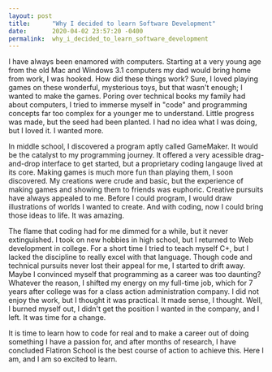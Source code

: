 ```yaml
---
layout: post
title:      "Why I decided to learn Software Development"
date:       2020-04-02 23:57:20 -0400
permalink:  why_i_decided_to_learn_software_development
---
```



I have always been enamored with computers. Starting at a very young age from the old Mac and Windows 3.1 computers my dad would bring home from work, I was hooked. How did these things work? Sure, I loved playing games on these wonderful, mysterious toys, but that wasn't enough; I wanted to make the games. Poring over technical books my family had about computers, I tried to immerse myself in "code" and programming concepts far too complex for a younger me to understand. Little progress was made, but the seed had been planted. I had no idea what I was doing, but I loved it. I wanted more.

In middle school, I discovered a program aptly called GameMaker. It would be the catalyst to my programming journey. It offered a very acessible drag-and-drop interface to get started, but a proprietary coding langauge lived at its core. Making games is much more fun than playing them, I soon discovered. My creations were crude and basic, but the experience of making games and showing them to friends was euphoric. Creative pursuits have always appealed to me. Before I could program, I would draw illustrations of worlds I wanted to create. And with coding, now I could bring those ideas to life. It was amazing.

The flame that coding had for me dimmed for a while, but it never extinguished. I took on new hobbies in high school, but I returned to Web development in college. For a short time I tried to teach myself C+, but I lacked the discipline to really excel with that language. Though code and technical pursuits never lost their appeal for me, I started to drift away. Maybe I convinced myself that programming as a career was too daunting? Whatever the reason, I shifted my energy on my full-time job, which for 7 years after college was for a class action administration company. I did not enjoy the work, but I thought it was practical. It made sense, I thought. Well, I burned myself out, I didn't get the position I wanted in the company, and I left. It was time for a change.

It is time to learn how to code for real and to make a career out of doing something I have a passion for, and after months of research, I have concluded Flatiron School is the best course of action to achieve this. Here I am, and I am so excited to learn.

